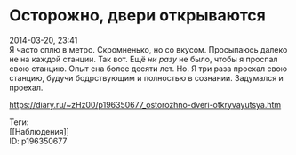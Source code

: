 Осторожно, двери открываются
=============================

   
 2014-03-20, 23:41   
  Я часто сплю в метро. Скромненько, но со вкусом. Просыпаюсь далеко не на каждой станции. Так вот. Ещё  *ни разу*  не было, чтобы я проспал свою станцию. Опыт сна более десяти лет. Но. Я три раза проехал свою станцию, будучи бодрствующим и полностью в сознании. Задумался и проехал.   
    
 <https://diary.ru/~zHz00/p196350677_ostorozhno-dveri-otkryvayutsya.htm>   
   
 Теги:   
 [[Наблюдения]]   
 ID: p196350677